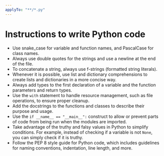 ```yaml
---
applyTo: "**/*.py"
---
```

# Instructions to write Python code

- Use snake_case for variable and function names, and PascalCase for class names.
- Always use double quotes for the strings and use a newline at the end of the file.
- To concatenate a string, always use f-strings (formatted string literals).
- Whenever it is possible, use list and dictionary comprehensions to create lists and dictionaries in a more concise way.
- Always add types to the first declaration of a variable and the function parameters and return types.
- Use the `with` statement to handle resource management, such as file operations, to ensure proper cleanup.
- Add the docstrings to the functions and classes to describe their purpose and usage.
- Use the `if __name__ == "__main__":` construct to allow or prevent parts of code from being run when the modules are imported.
- Take advantage of the truthy and falsy values in Python to simplify conditions. For example, instead of checking if a variable is not `None`, you can simply check if it is truthy.
- Follow the PEP 8 style guide for Python code, which includes guidelines for naming conventions, indentation, line length, and more.
